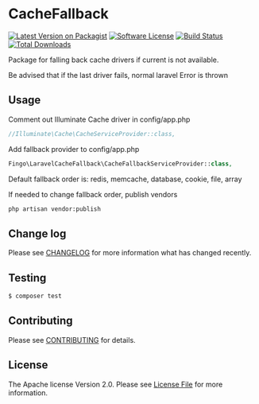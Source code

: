 # CacheFallback

[![Latest Version on Packagist][ico-version]][link-packagist]
[![Software License][ico-license]](LICENSE.md)
[![Build Status][ico-travis]][link-travis]
[![Total Downloads][ico-downloads]][link-downloads]

Package for falling back cache drivers if current is not available.

Be advised that if the last driver fails, normal laravel Error is thrown

## Usage
Comment out Illuminate Cache driver in config/app.php
``` php
//Illuminate\Cache\CacheServiceProvider::class,
```
Add fallback provider to config/app.php
``` php
Fingo\LaravelCacheFallback\CacheFallbackServiceProvider::class,
```

Default fallback order is: redis, memcache, database, cookie, file, array

If needed to change fallback order, publish vendors
 ``` bash
 php artisan vendor:publish
 ```

## Change log

Please see [CHANGELOG](CHANGELOG.md) for more information what has changed recently.

## Testing

``` bash
$ composer test
```

## Contributing

Please see [CONTRIBUTING](CONTRIBUTING.md) for details.

## License

The Apache license Version 2.0. Please see [License File](LICENSE.md) for more information.

[ico-version]: https://img.shields.io/packagist/v/fingo/laravel-cache-fallback.svg?style=flat-square
[ico-license]: https://img.shields.io/badge/license-Apache%202.0-brightgreen.svg?style=flat-square
[ico-travis]: https://img.shields.io/travis/fingo/laravel-cache-fallback/master.svg?style=flat-square
[ico-downloads]: https://img.shields.io/packagist/dt/fingo/laravel-cache-fallback.svg?style=flat-square

[link-packagist]: https://packagist.org/packages/fingo/laravel-cache-fallback
[link-travis]: https://travis-ci.org/fingo/laravel-cache-fallback
[link-downloads]: https://packagist.org/packages/fingo/laravel-cache-fallback